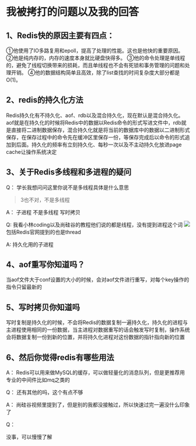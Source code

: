 # 我被拷打的问题以及我的回答

## 1、Redis快的原因主要有四点：

①他使用了IO多路复用和epoll，提高了处理的性能。这也是他快的重要原因。
②他是纯内存的，内存的速度本身就比硬盘快得多。
③他的命令处理是单线程的，避免了线程切换带来的损耗，而且单线程也不会有死锁和事务管理的问题和处理开销。
④他的数据结构简单且高效，除了list查找的时间复杂度大部分都是O(1)。



## 2、redis的持久化方法

Redis持久化有不持久化、aof、rdb以及混合持久化，现在默认是混合持久化。aof就是在持久化的时候将Redis中的数据以Redis命令的形式写进文件中，rdb就是直接将二进制数据保存，混合持久化就是将当前的数据库中的数据以二进制形式保存，在保存过程中的命令先在缓冲区里保存一份，等保存完成后以命令的形式追加到后面。持久化的频率有立刻持久化、每秒一次以及不主动持久化放进page cache让操作系统决定



## 3、关于Redis多线程和多进程的疑问

Q：
学长我想问问这里你说不是多线程具体是什么意思

> 3也不对，不是多线程



A：
子进程
不是多线程
写时拷贝



Q:
我看小林coding以及尚硅谷的教程他们说的都是线程，没有提到进程这个词
<img src="http://jason243.online/DatabasesNote/Redis/images/1.png">包括Redis官网提到的也是thread



A:
持久化用的子进程



## 4、aof重写你知道吗？

当aof文件大于conf设置的大小的时候，会对aof文件进行重写，对每个key操作的指令只留最新的


## 5、写时拷贝你知道吗

写时复制是持久化的时候，不会将Redis的数据复制一遍持久化，持久化的进程与主进程使用相同的一份数据，当主进程对数据重写的话会触发写时复制，操作系统会将数据复制一份到新的位置，并将持久化进程对这份数据的指针指向新的位置



## 6、然后你觉得redis有哪些用法

A：
Redis可以用来做MySQL的缓存，可以做轻量化的消息队列，但是更推荐用专业的中间件比如mq之类的



Q：
还有其他的吗，这个有点不够



A：
尚硅谷视频里提到了，但是别的我都没接触过，所以快速过完一遍没什么印象了



Q：

没事，可以慢慢了解